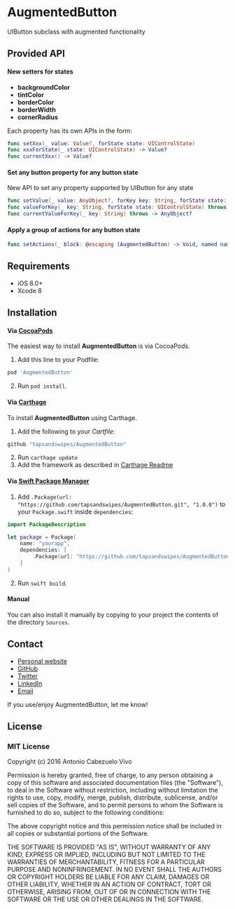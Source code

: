# AugmentedButton
UIButton subclass with augmented functionality

## Provided API

#### New setters for states

- **backgroundColor**
- **tintColor**
- **borderColor**
- **borderWidth**
- **cornerRadius**

Each property has its own APIs in the form: 

```swift
func setXxx(_ value: Value?, forState state: UIControlState)
func xxxForState(_ state: UIControlState) -> Value?
func currentXxx() -> Value?
```

#### Set any button property for any button state

New API to set any property supported by UIButton for any state

```swift
func setValue(_ value: AnyObject?, forKey key: String, forState state: UIControlState) throws
func valueForKey(_ key: String, forState state: UIControlState) throws -> AnyObject?
func currentValueForKey(_ key: String) throws -> AnyObject?
````

#### Apply a group of actions for any button state

```swift
func setActions(_ block: @escaping (AugmentedButton) -> Void, named name: String? = default, forState state: UIControlState)
```

## Requirements

* iOS 8.0+
* Xcode 8

## Installation

#### Via [CocoaPods](http://cocoapods.org)
 
The easiest way to install **AugmentedButton** is via CocoaPods. 

1. Add this line to your Podfile:
```ruby
pod 'AugmentedButton'
```
2. Run `pod install`. 

#### Via [Carthage](https://github.com/Carthage/Carthage)

To install **AugmentedButton** using Carthage.

1. Add the following to your *Cartfile*:
```ruby
github "tapsandswipes/AugmentedButton"
```
2. Run `carthage update`
3. Add the framework as described in [Carthage Readme](https://github.com/Carthage/Carthage#adding-frameworks-to-an-application)


#### Via [Swift Package Manager](https://github.com/apple/swift-package-manager)

1. Add `.Package(url: "https://github.com/tapsandswipes/AugmentedButton.git", "1.0.0")` to your `Package.swift` inside `dependencies`:
```swift
import PackageDescription

let package = Package(
	name: "yourapp",
	dependencies: [
		.Package(url: "https://github.com/tapsandswipes/AugmentedButton.git", "1.0.0")
 	]
)
```
2. Run `swift build`.
 
 
#### Manual
 
You can also install it manually by copying to your project the contents of the directory `Sources`.


## Contact

- [Personal website](http://tapsandswipes.com)
- [GitHub](http://github.com/tapsandswipes)
- [Twitter](http://twitter.com/acvivo)
- [LinkedIn](http://www.linkedin.com/in/acvivo)
- [Email](mailto:antonio@tapsandswipes.com)

If you use/enjoy AugmentedButton, let me know!


## License

### MIT License

Copyright (c) 2016 Antonio Cabezuelo Vivo

Permission is hereby granted, free of charge, to any person obtaining a copy
of this software and associated documentation files (the "Software"), to deal
in the Software without restriction, including without limitation the rights
to use, copy, modify, merge, publish, distribute, sublicense, and/or sell
copies of the Software, and to permit persons to whom the Software is
furnished to do so, subject to the following conditions:

The above copyright notice and this permission notice shall be included in
all copies or substantial portions of the Software.

THE SOFTWARE IS PROVIDED "AS IS", WITHOUT WARRANTY OF ANY KIND, EXPRESS OR
IMPLIED, INCLUDING BUT NOT LIMITED TO THE WARRANTIES OF MERCHANTABILITY,
FITNESS FOR A PARTICULAR PURPOSE AND NONINFRINGEMENT. IN NO EVENT SHALL THE
AUTHORS OR COPYRIGHT HOLDERS BE LIABLE FOR ANY CLAIM, DAMAGES OR OTHER
LIABILITY, WHETHER IN AN ACTION OF CONTRACT, TORT OR OTHERWISE, ARISING FROM,
OUT OF OR IN CONNECTION WITH THE SOFTWARE OR THE USE OR OTHER DEALINGS IN
THE SOFTWARE.
